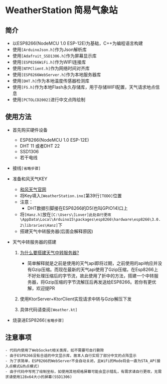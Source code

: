 # WeatherStation 简易气象站

## 简介

- 以ESP8266(NodeMCU 1.0 ESP-12E)为基础，C++为编程语言构建
- 使用```[ArduinoJson.h]```作为Json解析库
- 使用```[Adafruit_SSD1306.h]```作为屏幕显示库
- 使用```[ESP8266WiFi.h]```作为WIFI连接库
- 使用```[NTPClient.h]```作为网络时间对齐库
- 使用```[ESP8266WebServer.h]```作为本地服务器库
- 使用```[DHT.h]```作为本地温度传感器检测库
- 使用```[FS.h]```作为本地Flash永久存储库，用于存储WIFI配置，天气请求地点信息
- 使用```[PCTOLCD2002]```进行中文点阵绘制

## 使用方法

- 首先购买硬件设备

  - ESP8266(NodeMCU 1.0 ESP-12E)
  - DHT 11 或者DHT 22
  - SSD1306
  - 若干电线

- 接线```[省略步骤]```

- 准备和风天气KEY

  - [和风天气官网](https://dev.qweather.com/)
  - 将Key填入```[WeatherStation.ino]```第39行```[TODO]```位置
  - 注意：
    - DHT数据引脚接在ESP8266的D5(也叫GPIO14)口上
  - 将```[Hanz.h]```放在```[C:\Users\[Lover]此处自行更改\AppData\Local\Arduino15\packages\esp8266\hardware\esp8266\3.0.2\libraries\Hanz]```下
  - 搭建天气中转服务器(后面会解释原因)

- 天气中转服务器的搭建

  1. [为什么要搭建天气中转服务器?](https://blog.qweather.com/announce/s6-will-be-shut-down-soon/)
  
        - 简单解释就是之前是使用的天气api即将过期，之前使用的api响应并没有Gzip压缩。而现在最新的天气api使用了Gzip压缩，在Esp8266上不好处理压缩后的字节流，故此使用了折中的方法，搭建一个中转服务器，将Gzip压缩的字节流解压后再发送给ESP8266。若你有更优解，欢迎提PR

  2. 使用KtorServer+KtorClient实现请求中转与Gzip解压下发
  3. 具体代码请查阅```[Weather.kt]```

- 烧录进ESP8266```[省略步骤]```

## 注意事项

    - 代码内使用了WebSocket相关类库，如不需要可自行删除
    - 由于ESP8266没有合适的中文显示库，故本人自行实现了部分中文的点阵显示
    - 为了求简单，ESP8266的WebServer不会自动关闭，且WiFi的Mode将会一直为STA_AP(接入点模式&热点模式)
    - 由于代码中写死了绘制坐标，如使用其他规格屏幕可能会显示错乱，有需求请自行更改，无需求请使用128x64大小的屏幕(SSD1306)
